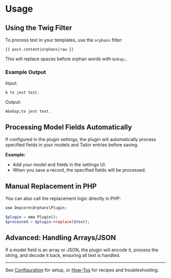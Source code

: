 # Usage

## Using the Twig Filter

To process text in your templates, use the `orphans` filter:

```twig
{{ post.content|orphans|raw }}
```

This will replace spaces before orphan words with `&nbsp;`.

### Example Output

Input:
```
A to jest test.
```
Output:
```
A&nbsp;to jest test.
```

## Processing Model Fields Automatically

If configured in the plugin settings, the plugin will automatically process specified fields in your models and Tailor entries before saving.

**Example:**
- Add your model and fields in the settings UI.
- When you save a record, the specified fields will be processed.

## Manual Replacement in PHP

You can also call the replacement logic directly in PHP:

```php
use Depcore\Orphans\Plugin;

$plugin = new Plugin();
$processed = $plugin->replace($text);
```

## Advanced: Handling Arrays/JSON

If a model field is an array or JSON, the plugin will encode it, process the string, and decode it back, ensuring all text is handled.

---

See [Configuration](configuration.md) for setup, or [How-Tos](howtos.md) for recipes and troubleshooting.
